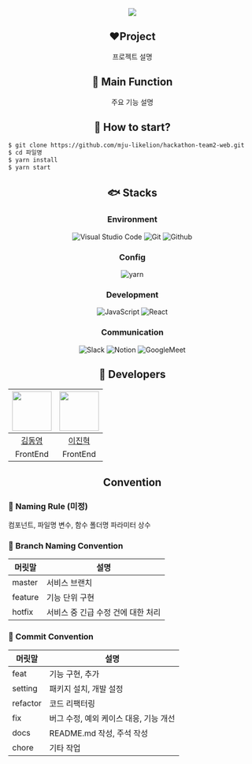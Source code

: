 <div align=center>
	<img src="https://capsule-render.vercel.app/api?type=waving&color=B4EEB4&height=200&section=header&text=team2-web🐲%20&fontSize=50" />	
</div>

<div align=center>
  <h2>❤️Project</h2>
  <p>프로젝트 설명</p>
</div>

<div align=center>
  <h2>🍇 Main Function</h2>
  <p>주요 기능 설명</p>
</div>

<div align=center>
  <h2>🤔 How to start?</h2>
</div>

```bash
$ git clone https://github.com/mju-likelion/hackathon-team2-web.git
$ cd 파일명
$ yarn install
$ yarn start
```

<div align=center>
  <h2>🐟 Stacks</h2>
  
### Environment
![Visual Studio Code](https://img.shields.io/badge/Visual%20Studio%20Code-007ACC?style=for-the-badge&logo=Visual%20Studio%20Code&logoColor=white)
![Git](https://img.shields.io/badge/Git-F05032?style=for-the-badge&logo=Git&logoColor=white)
![Github](https://img.shields.io/badge/GitHub-181717?style=for-the-badge&logo=GitHub&logoColor=white)             

### Config
![yarn](https://img.shields.io/badge/yarn-2C8EBB?style=for-the-badge&logo=yarn&logoColor=white)        

### Development
![JavaScript](https://img.shields.io/badge/JavaScript-F7DF1E?style=for-the-badge&logo=Javascript&logoColor=white)
![React](https://img.shields.io/badge/React-20232A?style=for-the-badge&logo=react&logoColor=61DAFB)

### Communication
![Slack](https://img.shields.io/badge/Slack-4A154B?style=for-the-badge&logo=Slack&logoColor=white)
![Notion](https://img.shields.io/badge/Notion-000000?style=for-the-badge&logo=Notion&logoColor=white)
![GoogleMeet](https://img.shields.io/badge/GoogleMeet-00897B?style=for-the-badge&logo=Google%20Meet&logoColor=white)

</div>

<div align=center>
	<h2>🐹 Developers</h2>
</div>

|<img src="https://github.com/wwweric12.png" width="80">|<img src="https://github.com/constantly-dev.png" width="80">|
|:---:|:---:|
|[김동영](https://github.com/wwweric12)|[이진혁](https://github.com/constantly-dev)
|FrontEnd|FrontEnd|

<div align=center>
	<h2>Convention</h2>
</div>

### 🤝 Naming Rule (미정)

컴포넌트, 파일명 
변수, 함수 
폴더명
파라미터 
상수 

### 🤝 Branch Naming Convention

|  머릿말      | 설명        |
| ----------- | ---------- |
| master      | 서비스 브랜치    |
| feature     | 기능 단위 구현    |
| hotfix      | 서비스 중 긴급 수정 건에 대한 처리   |

### 🤝 Commit Convention

|  머릿말     | 설명        |
| ----------- | ---------- |
| feat        | 기능 구현, 추가   |
| setting     | 패키지 설치, 개발 설정    |
| refactor    | 코드 리팩터링    |
| fix         | 버그 수정, 예외 케이스 대응, 기능 개선   |
| docs        | README.md 작성, 주석 작성   |
| chore       | 기타 작업  |


